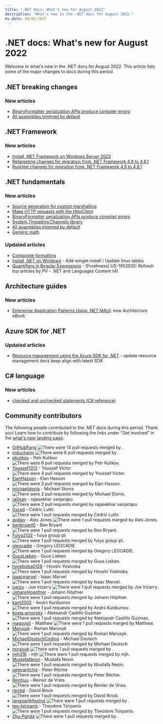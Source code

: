 ```yaml
---
title: ".NET docs: What's new for August 2022"
description: "What's new in the .NET docs for August 2022."
ms.date: 09/01/2022
---
```


# .NET docs: What's new for August 2022

Welcome to what's new in the .NET docs for August 2022. This article lists some of the major changes to docs during this period.

## .NET breaking changes

### New articles

- [BinaryFormatter serialization APIs produce compiler errors](../core/compatibility/core-libraries/7.0/binaryformatter-apis-produce-errors.md)
- [All assemblies trimmed by default](../core/compatibility/deployment/7.0/trim-all-assemblies.md)

## .NET Framework

### New articles

- [Install .NET Framework on Windows Server 2022](../framework/install/on-server-2022.md)
- [Retargeting changes for migration from .NET Framework 4.8 to 4.8.1](../framework/migration-guide/retargeting/4.8-4.8.1.md)
- [Runtime changes for migration from .NET Framework 4.8 to 4.8.1](../framework/migration-guide/runtime/4.8-4.8.1.md)

## .NET fundamentals

### New articles

- [Source generation for custom marshalling](../standard/native-interop/custom-marshalling-source-generation.md)
- [Make HTTP requests with the HttpClient](../fundamentals/networking/http/httpclient.md)
- [BinaryFormatter serialization APIs produce compiler errors](../core/compatibility/core-libraries/7.0/binaryformatter-apis-produce-errors.md)
- [System.Threading.Channels library](../core/extensions/channels.md)
- [All assemblies trimmed by default](../core/compatibility/deployment/7.0/trim-all-assemblies.md)
- [Generic math](../standard/generics/math.md)

### Updated articles

- [Composite formatting](../standard/base-types/composite-formatting.md)
- [Install .NET on Windows](../core/install/windows.md) - Add winget install / Update linux tables
- [Quantifiers in Regular Expressions](../standard/base-types/quantifiers-in-regular-expressions.md) - [Freshness] US-1953530: Refresh top articles by PV - .NET and Languages Content (4)

## Architecture guides

### New articles

- [Enterprise Application Patterns Using .NET MAUI](../architecture/maui): new Architecture eBook

## Azure SDK for .NET

### Updated articles

- [Resource management using the Azure SDK for .NET](../azure/sdk/resource-management.md) - update resource management docs keep align with latest SDK

## C# language

### New articles

- [checked and unchecked statements (C# reference)](../csharp/language-reference/statements/checked-and-unchecked.md)

## Community contributors

The following people contributed to the .NET docs during this period. Thank you! Learn how to contribute by following the links under "Get involved" in the [what's new landing page](index.yml).

- [GitHubPang](https://github.com/GitHubPang) ![There were 14 pull requests merged by .](https://img.shields.io/badge/Merged%20Pull%20Requests-14-green)
- [mducharm](https://github.com/mducharm) ![There were 6 pull requests merged by .](https://img.shields.io/badge/Merged%20Pull%20Requests-6-green)
- [pkulikov](https://github.com/pkulikov) - Petr Kulikov ![There were 6 pull requests merged by Petr Kulikov.](https://img.shields.io/badge/Merged%20Pull%20Requests-6-green)
- [Youssef1313](https://github.com/Youssef1313) - Youssef Victor ![There were 4 pull requests merged by Youssef Victor.](https://img.shields.io/badge/Merged%20Pull%20Requests-4-green)
- [ElanHasson](https://github.com/ElanHasson) - Elan Hasson ![There were 3 pull requests merged by Elan Hasson.](https://img.shields.io/badge/Merged%20Pull%20Requests-3-green)
- [michaelstonis](https://github.com/michaelstonis) - Michael Stonis ![There were 2 pull requests merged by Michael Stonis.](https://img.shields.io/badge/Merged%20Pull%20Requests-2-green)
- [ra0van](https://github.com/ra0van) - rajasekhar vanjarapu ![There were 2 pull requests merged by rajasekhar vanjarapu.](https://img.shields.io/badge/Merged%20Pull%20Requests-2-green)
- [0xced](https://github.com/0xced) - Cédric Luthi ![There were 1 pull requests merged by Cédric Luthi.](https://img.shields.io/badge/Merged%20Pull%20Requests-1-green)
- [aydjay](https://github.com/aydjay) - Alex Jones ![There were 1 pull requests merged by Alex Jones.](https://img.shields.io/badge/Merged%20Pull%20Requests-1-green)
- [benbryant0](https://github.com/benbryant0) - Ben Bryant ![There were 1 pull requests merged by Ben Bryant.](https://img.shields.io/badge/Merged%20Pull%20Requests-1-green)
- [Fulya2133](https://github.com/Fulya2133) - fulya group şti ![There were 1 pull requests merged by fulya group şti.](https://img.shields.io/badge/Merged%20Pull%20Requests-1-green)
- [gleocadie](https://github.com/gleocadie) - Gregory LEOCADIE ![There were 1 pull requests merged by Gregory LEOCADIE.](https://img.shields.io/badge/Merged%20Pull%20Requests-1-green)
- [GuusLieben](https://github.com/GuusLieben) - Guus Lieben ![There were 1 pull requests merged by Guus Lieben.](https://img.shields.io/badge/Merged%20Pull%20Requests-1-green)
- [hyoshioka0128](https://github.com/hyoshioka0128) - Hiroshi Yoshioka ![There were 1 pull requests merged by Hiroshi Yoshioka.](https://img.shields.io/badge/Merged%20Pull%20Requests-1-green)
- [isaacmarvel](https://github.com/isaacmarvel) - Isaac Marvel ![There were 1 pull requests merged by Isaac Marvel.](https://img.shields.io/badge/Merged%20Pull%20Requests-1-green)
- [joeizy](https://github.com/joeizy) - Joe Irizarry ![There were 1 pull requests merged by Joe Irizarry.](https://img.shields.io/badge/Merged%20Pull%20Requests-1-green)
- [JohannHoepfner](https://github.com/JohannHoepfner) - Johann Höpfner ![There were 1 pull requests merged by Johann Höpfner.](https://img.shields.io/badge/Merged%20Pull%20Requests-1-green)
- [kant2002](https://github.com/kant2002) - Andrii Kurdiumov ![There were 1 pull requests merged by Andrii Kurdiumov.](https://img.shields.io/badge/Merged%20Pull%20Requests-1-green)
- [kosta-arnorsky](https://github.com/kosta-arnorsky) - Aleksandr Castillo Guzman ![There were 1 pull requests merged by Aleksandr Castillo Guzman.](https://img.shields.io/badge/Merged%20Pull%20Requests-1-green)
- [magoogli](https://github.com/magoogli) - Matthew ![There were 1 pull requests merged by Matthew.](https://img.shields.io/badge/Merged%20Pull%20Requests-1-green)
- [Marusyk](https://github.com/Marusyk) - Roman Marusyk ![There were 1 pull requests merged by Roman Marusyk.](https://img.shields.io/badge/Merged%20Pull%20Requests-1-green)
- [MichaelDeutschCoding](https://github.com/MichaelDeutschCoding) - Michael Deutsch ![There were 1 pull requests merged by Michael Deutsch.](https://img.shields.io/badge/Merged%20Pull%20Requests-1-green)
- [minsouk](https://github.com/minsouk) ![There were 1 pull requests merged by .](https://img.shields.io/badge/Merged%20Pull%20Requests-1-green)
- [mjh316](https://github.com/mjh316) - mjh ![There were 1 pull requests merged by mjh.](https://img.shields.io/badge/Merged%20Pull%20Requests-1-green)
- [MustafaNesin](https://github.com/MustafaNesin) - Mustafa Nesin ![There were 1 pull requests merged by Mustafa Nesin.](https://img.shields.io/badge/Merged%20Pull%20Requests-1-green)
- [peteraritchie](https://github.com/peteraritchie) - Peter Ritchie ![There were 1 pull requests merged by Peter Ritchie.](https://img.shields.io/badge/Merged%20Pull%20Requests-1-green)
- [Reintjuu](https://github.com/Reintjuu) - Reinier de Vries ![There were 1 pull requests merged by Reinier de Vries.](https://img.shields.io/badge/Merged%20Pull%20Requests-1-green)
- [rinckd](https://github.com/rinckd) - David Rinck ![There were 1 pull requests merged by David Rinck.](https://img.shields.io/badge/Merged%20Pull%20Requests-1-green)
- [tangowithfoxtrot](https://github.com/tangowithfoxtrot) ![There were 1 pull requests merged by .](https://img.shields.io/badge/Merged%20Pull%20Requests-1-green)
- [teo-tsirpanis](https://github.com/teo-tsirpanis) - Theodore Tsirpanis ![There were 1 pull requests merged by Theodore Tsirpanis.](https://img.shields.io/badge/Merged%20Pull%20Requests-1-green)
- [Zhu-Panda](https://github.com/Zhu-Panda) ![There were 1 pull requests merged by .](https://img.shields.io/badge/Merged%20Pull%20Requests-1-green)
